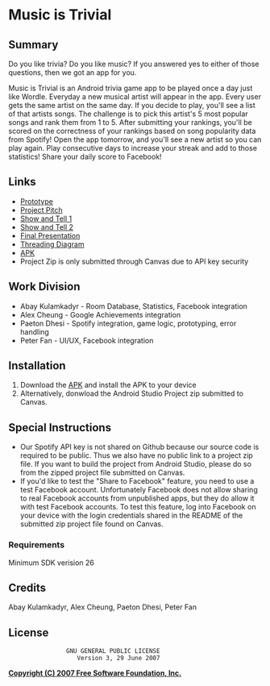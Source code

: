 # Music is Trivial

## Summary

Do you like trivia? Do you like music? If you answered yes to either of those questions, then we got an app for you.

Music is Trivial is an Android trivia game app to be played once a day just like Wordle. Everyday a new musical artist will appear in the app. Every user gets the same artist on the same day. If you decide to play, you'll see a list of that artists songs. The challenge is to pick this artist's 5 most popular songs and rank them from 1 to 5. After submitting your rankings, you'll be scored on the correctness of your rankings based on song popularity data from Spotify! Open the app tomorrow, and you'll see a new artist so you can play again. Play consecutive days to increase your streak and add to those statistics! Share your daily score to Facebook!

## Links
* [Prototype](https://miro.com/app/board/uXjVPHCNYA8=/)
* [Project Pitch](https://youtu.be/lnMhmHPjxhY)
* [Show and Tell 1](https://youtu.be/Q_0CcpiQyOk)
* [Show and Tell 2](https://www.youtube.com/watch?v=XXoiEawpZss)
* [Final Presentation](https://youtu.be/FJsHOyJpJfQ)
* [Threading Diagram](https://docs.google.com/presentation/d/1_73l_FN74rvnzgC2XM60nbXAgu9R69Dn1lbByXkNczc/edit?usp=sharing)
* [APK](https://github.com/paetond1/music-is-trivial/blob/main/music-is-trivial.apk)
* Project Zip is only submitted through Canvas due to API key security

## Work Division
* Abay Kulamkadyr - Room Database, Statistics, Facebook integration
* Alex Cheung - Google Achievements integration
* Paeton Dhesi - Spotify integration, game logic, prototyping, error handling
* Peter Fan - UI/UX, Facebook integration

## Installation
 1. Download the [APK](https://github.com/paetond1/music-is-trivial/blob/main/music-is-trivial.apk) and install the APK to your device
 2. Alternatively, donwload the Android Studio Project zip submitted to Canvas.
 
 ## Special Instructions
 * Our Spotify API key is not shared on Github because our source code is required to be public. Thus we also have no public link to a project zip file. If you want to build the project from Android Studio, please do so from the zipped project file submitted on Canvas.
 * If you'd like to test the "Share to Facebook" feature, you need to use a test Facebook account. Unfortunately Facebook does not allow sharing to real Facebook accounts from unpublished apps, but they do allow it with test Facebook accounts. To test this feature, log into Facebook on your device with the login credentials shared in the README of the submitted zip project file found on Canvas.

### Requirements
Minimum SDK verision 26

## Credits
Abay Kulamkadyr,
Alex Cheung,
Paeton Dhesi,
Peter Fan


## License
                    GNU GENERAL PUBLIC LICENSE
                       Version 3, 29 June 2007

 [**Copyright (C) 2007 Free Software Foundation, Inc.**](https://fsf.org/)

